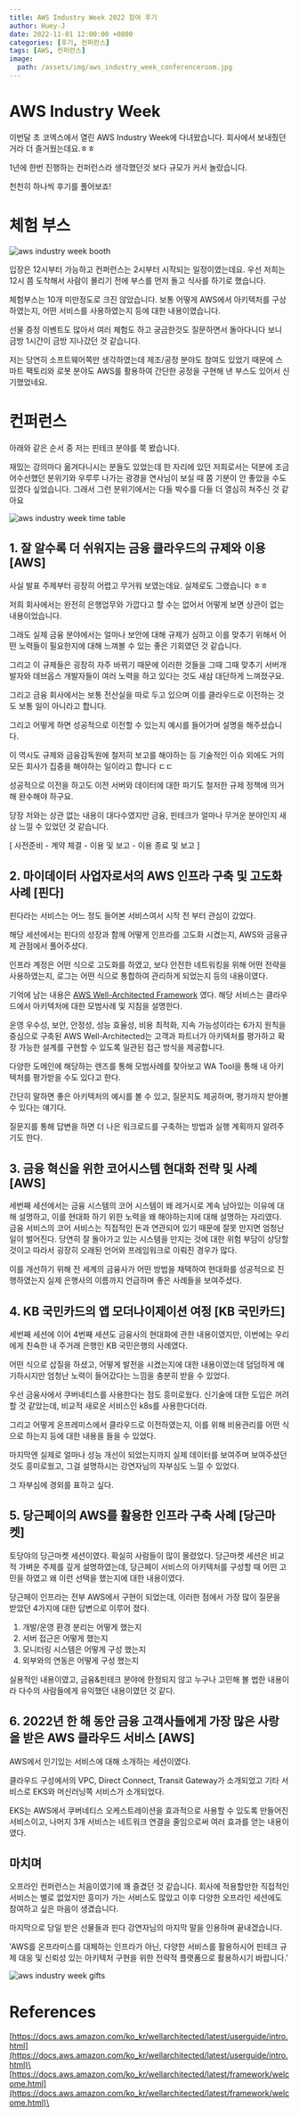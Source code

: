 ```yaml
---
title: AWS Industry Week 2022 참여 후기
author: Huey-J
date: 2022-11-01 12:00:00 +0800
categories: [후기, 컨퍼런스]
tags: [AWS, 컨퍼런스]
image:
  path: /assets/img/aws_industry_week_conferenceroom.jpg
---
```



# AWS Industry Week

이번달 초 코엑스에서 열린 AWS Industry Week에 다녀왔습니다.
회사에서 보내줬던 거라 더 즐거웠는데요.ㅎㅎ

1년에 한번 진행하는 컨퍼런스라 생각했던것 보다 규모가 커서 놀랐습니다.

천천히 하나씩 후기를 풀어보죠!


# 체험 부스

![aws industry week booth](/assets/img/aws_industry_week_booth.jpg)

입장은 12시부터 가능하고 컨퍼런스는 2시부터 시작되는 일정이였는데요. 우선 저희는 12시 쯤 도착해서 사람이 몰리기 전에 부스를 먼저 돌고 식사를 하기로 했습니다.

체험부스는 10개 미만정도로 크진 않았습니다. 보통 어떻게 AWS에서 아키텍처를 구상하였는지, 어떤 서비스를 사용하였는지 등에 대한 내용이였습니다.

선물 증정 이벤트도 많아서 여러 체험도 하고 궁금한것도 질문하면서 돌아다니다 보니 금방 1시간이 금방 지나갔던 것 같습니다.

저는 당연히 소프트웨어쪽만 생각하였는데 제조/공정 분야도 참여도 있었기 때문에 스마트 팩토리와 로봇 분야도 AWS를 활용하여 간단한 공정을 구현해 낸 부스도 있어서 신기했었네요.


# 컨퍼런스

아래와 같은 순서 중 저는 핀테크 분야를 쭉 봤습니다.

재밌는 강의마다 옮겨다니시는 분들도 있었는데 한 자리에 있던 저희로서는 덕분에 조금 어수선했던 분위기와
우루루 나가는 광경을 연사님이 보실 때 쫌 기분이 안 좋았을 수도 있겠다 싶었습니다.
그래서 그런 분위기에서는 다들 박수를 다들 더 열심히 쳐주신 것 같아요

![aws industry week time table](/assets/img/aws_industry_week_timetable.png)


## 1. 잘 알수록 더 쉬워지는 금융 클라우드의 규제와 이용 [AWS]

사실 발표 주제부터 굉장히 어렵고 무거워 보였는데요. 실제로도 그랬습니다 ㅎㅎ

저희 회사에서는 완전히 은행업무와 가깝다고 할 수는 없어서 어떻게 보면 상관이 없는 내용이었습니다.

그래도 실제 금융 분야에서는 얼마나 보안에 대해 규제가 심하고 이를 맞추기 위해서 어떤 노력들이 필요한지에 대해 느껴볼 수 있는 좋은 기회였던 것 같습니다.

그리고 이 규제들은 굉장히 자주 바뀌기 때문에 이러한 것들을 그때 그때 맞추기 서버개발자와 데브옵스 개발자들이 여러 노력을 하고 있다는 것도 새삼 대단하게 느껴졌구요.

그리고 금융 회사에서는 보통 전산실을 따로 두고 있으며 이를 클라우드로 이전하는 것도 보통 일이 아니라고 합니다.

그리고 어떻게 하면 성공적으로 이전할 수 있는지 예시를 들어가며 설명을 해주셨습니다.

이 역시도 규제와 금융감독원에 철저히 보고를 해야하는 등 기술적인 이슈 외에도 거의 모든 회사가 집중을 해야하는 일이라고 합니다 ㄷㄷ

성공적으로 이전을 하고도 이전 서버와 데이터에 대한 파기도 철저한 규제 정책에 의거해 완수해야 하구요.

당장 저와는 상관 없는 내용이 대다수였지만 금융, 핀테크가 얼마나 무거운 분야인지 새삼 느낄 수 있었던 것 같습니다.

[ 사전준비 - 계약 체결 - 이용 및 보고 - 이용 종료 및 보고 ]

## 2. 마이데이터 사업자로서의 AWS 인프라 구축 및 고도화 사례 [핀다]

핀다라는 서비스는 어느 정도 들어본 서비스여서 시작 전 부터 관심이 갔었다.

해당 세션에서는 핀다의 성장과 함께 어떻게 인프라를 고도화 시켰는지, AWS와 금융규제 관점에서 풀어주셨다.

인프라 계정은 어떤 식으로 고도화를 하였고, 보다 안전한 네트워킹을 위해 어떤 전략을 사용하였는지, 로그는 어떤 식으로 통합하여 관리하게 되었는지 등의 내용이였다.

기억에 남는 내용은 [AWS Well-Architected Framework](https://aws.amazon.com/ko/architecture/well-architected) 였다.
해당 서비스는 클라우드에서 아키텍처에 대한 모범사례 및 지침을 설명한다.

운영 우수성, 보안, 안정성, 성능 효율성, 비용 최적화, 지속 가능성이라는 6가지 원칙을 중심으로 구축된 AWS Well-Architected는 고객과 파트너가 아키텍처를 평가하고 확장 가능한 설계를 구현할 수 있도록 일관된 접근 방식을 제공합니다.

다양한 도메인에 해당하는 렌즈를 통해 모범사례를 찾아보고 WA Tool을 통해 내 아키텍처를 평가받을 수도 있다고 한다.

간단히 말하면 좋은 아키텍처의 예시를 볼 수 있고, 질문지도 제공하며, 평가까지 받아볼 수 있다는 얘기다.

질문지를 통해 답변을 하면 더 나은 워크로드를 구축하는 방법과 실행 계획까지 알려주기도 한다.

## 3. 금융 혁신을 위한 코어시스템 현대화 전략 및 사례 [AWS]

세번째 세션에서는 금융 시스템의 코어 시스템이 왜 레거시로 계속 남아있는 이유에 대해 설명하고, 이를 현대화 하기 위한 노력을 왜 해야하는지에 대해 설명하는 자리였다.
금융 서비스의 코어 서비스는 직접적인 돈과 연관되어 있기 때문에 잘못 만지면 엄청난 일이 벌어진다. 당연히 잘 돌아가고 있는 시스템을 만지는 것에 대한 위험 부담이 상당할 것이고 따라서 굉장히 오래된 언어와 프레임워크로 이뤄진 경우가 많다.

이를 개선하기 위해 전 세계의 금융사가 어떤 방법을 채택하여 현대화를 성공적으로 진행하였는지 실제 은행사의 이름까지 언급하며 좋은 사례들을 보여주셨다.

## 4. KB 국민카드의 앱 모더나이제이션 여정 [KB 국민카드]

세번째 세션에 이어 4번째 세션도 금융사의 현대화에 관한 내용이였지만, 이번에는 우리에게 친숙한 내 주거래 은행인 KB 국민은행의 사례였다.

어떤 식으로 삽질을 하셨고, 어떻게 발전을 시켰는지에 대한 내용이였는데 덤덤하게 얘기하시지만 엄청난 노력이 들어갔다는 느낌을 충분히 받을 수 있었다.

우선 금융사에서 쿠버네티스를 사용한다는 점도 흥미로웠다. 신기술에 대한 도입은 꺼려할 것 같았는데, 비교적 새로운 서비스인 k8s를 사용한다더라.

그리고 어떻게 온프레미스에서 클라우드로 이전하였는지, 이를 위해 비용관리를 어떤 식으로 하는지 등에 대한 내용을 들을 수 있었다.

마지막엔 실제로 얼마나 성능 개선이 되었는지까지 실제 데이터를 보여주며 보여주셨던 것도 흥미로웠고, 그걸 설명하시는 강연자님의 자부심도 느낄 수 있었다.

그 자부심에 경외를 표하고 싶다.


## 5. 당근페이의 AWS를 활용한 인프라 구축 사례 [당근마켓]

토당야의 당근마켓 세션이였다. 확실히 사람들이 많이 몰렸었다.
당근마켓 세션은 비교적 가벼운 주제를 깊게 설명하였는데, 당근페이 서비스의 아키텍처를 구성할 때 어떤 고민을 하였고 왜 이런 선택을 했는지에 대한 내용이였다.

당근페이 인프라는 전부 AWS에서 구현이 되었는데, 이러한 점에서 가장 많이 질문을 받았던 4가지에 대한 답변으로 이루어 졌다.

1. 개발/운영 환경 분리는 어떻게 했는지
2. 서버 접근은 어떻게 했는지
3. 모니터링 시스템은 어떻게 구성 했는지
4. 외부와의 연동은 어떻게 구성 했는지

실용적인 내용이였고, 금융&핀테크 분야에 한정되지 않고 누구나 고민해 볼 법한 내용이라 다수의 사람들에게 유익했던 내용이였던 것 같다.

## 6. 2022년 한 해 동안 금융 고객사들에게 가장 많은 사랑을 받은 AWS 클라우드 서비스 [AWS] 

AWS에서 인기있는 서비스에 대해 소개하는 세션이였다.

클라우드 구성에서의 VPC, Direct Connect, Transit Gateway가 소개되었고 기타 서비스로 EKS와 머신러닝쪽 서비스가 소개되었다.

EKS는 AWS에서 쿠버네티스 오케스트레이션을 효과적으로 사용할 수 있도록 만들어진 서비스이고, 나머지 3개 서비스는 네트워크 연결을 줄임으로써 여러 효과를 얻는 내용이였다.


## 마치며

오프라인 컨퍼런스는 처음이였기에 꽤 즐겼던 것 같습니다. 회사에 적용할만한 직접적인 서비스는 별로 없었지만 흥미가 가는 서비스도 많았고 이후 다양한 오프라인 세션에도 참여하고 싶은 마음이 생겼습니다.

마지막으로 당일 받은 선물들과 핀다 강연자님의 마지막 말을 인용하며 끝내겠습니다.

'AWS를 온프라미스를 대체하는 인프라가 아닌, 다양한 서비스를 활용하시어 핀테크 규제 대응 및 신뢰성 있는 아키텍처 구현을 위한 전략적 플랫폼으로 활용하시기 바랍니다.'


![aws industry week gifts](/assets/img/aws_industry_week_gifts.jpg)


# References

[https://docs.aws.amazon.com/ko_kr/wellarchitected/latest/userguide/intro.html](https://docs.aws.amazon.com/ko_kr/wellarchitected/latest/userguide/intro.html)\
[https://docs.aws.amazon.com/ko_kr/wellarchitected/latest/framework/welcome.html](https://docs.aws.amazon.com/ko_kr/wellarchitected/latest/framework/welcome.html)\
